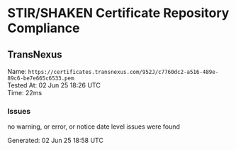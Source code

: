 # STIR/SHAKEN Certificate Repository Compliance

## TransNexus

Name: `https://certificates.transnexus.com/952J/c7760dc2-a516-489e-89c6-be7e665c6533.pem`\
Tested At: 02 Jun 25 18:26 UTC\
Time: 22ms

### Issues

no warning, or error, or notice date level issues were found

Generated: 02 Jun 25 18:58 UTC